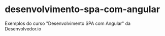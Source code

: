 # desenvolvimento-spa-com-angular
Exemplos do curso "Desenvolvimento SPA com Angular" da Desenvolvedor.io
